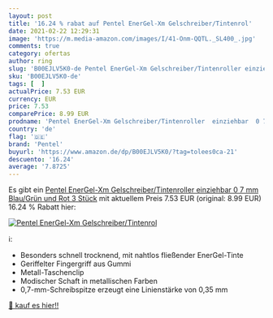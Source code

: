 ```yaml
---
layout: post
title: '16.24 % rabat auf Pentel EnerGel-Xm Gelschreiber/Tintenrol'
date: 2021-02-22 12:29:31
image: 'https://m.media-amazon.com/images/I/41-Onm-QQTL._SL400_.jpg'
comments: true
category: ofertas
author: ring
slug: 'B00EJLV5K0-de Pentel EnerGel-Xm Gelschreiber/Tintenroller einziehbar 0 7...'
sku: 'B00EJLV5K0-de'
tags: [  ]
actualPrice: 7.53 EUR
currency: EUR
price: 7.53
comparePrice: 8.99 EUR
prodname: 'Pentel EnerGel-Xm Gelschreiber/Tintenroller  einziehbar  0 7 mm  Blau/Grün und Rot  3 Stück'
country: 'de'
flag: '🇩🇪'
brand: 'Pentel'
buyurl: 'https://www.amazon.de/dp/B00EJLV5K0/?tag=tolees0ca-21'
descuento: '16.24'
average: '7.8725'
---
```


Es gibt ein [Pentel EnerGel-Xm Gelschreiber/Tintenroller  einziehbar  0 7 mm  Blau/Grün und Rot  3 Stück](https://www.amazon.de/dp/B00EJLV5K0/?tag=tolees0ca-21) mit aktuellem Preis 7.53 EUR (original: 8.99 EUR) 16.24 % Rabatt hier:

[![Pentel EnerGel-Xm Gelschreiber/Tintenrol](https://m.media-amazon.com/images/I/41-Onm-QQTL._SL400_.jpg)](https://www.amazon.de/dp/B00EJLV5K0/?tag=tolees0ca-21)

ℹ️:

- Besonders schnell trocknend, mit nahtlos fließender EnerGel-Tinte
- Geriffelter Fingergriff aus Gummi
- Metall-Taschenclip
- Modischer Schaft in metallischen Farben
- 0,7-mm-Schreibspitze erzeugt eine Linienstärke von 0,35 mm

[🛒 kauf es hier!!](https://www.amazon.de/dp/B00EJLV5K0/?tag=tolees0ca-21)
